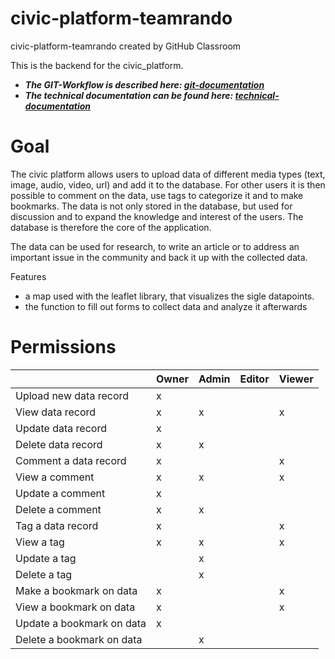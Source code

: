 # civic-platform-teamrando
civic-platform-teamrando created by GitHub Classroom

This is the backend for the civic_platform.

- ***The GIT-Workflow is described here: [git-documentation](documentation/git-documentation.md)***
- ***The technical documentation can be found here: [technical-documentation](documentation/technical-documentation.md)***

<h1>Goal</h1>

The civic platform allows users to upload data of different media types (text, image, audio, video, url) and add it to the database. For other users it is then possible to comment on the data, use tags to categorize it and to make bookmarks. The data is not only stored in the database, but used for discussion and to expand the knowledge and interest of the users.
The database is therefore the core of the application.

The data can be used for research, to write an article or to address an important issue in the community and back it up with the collected data.

Features

- a map used with the leaflet library, that visualizes the sigle datapoints.
- the function to fill out forms to collect data and analyze it afterwards

<h1>Permissions</h1>


|                             | Owner         | Admin         | Editor        | Viewer       |
| -------------               | ------------- | ------------- | ------------- |------------- |
| Upload new data record      |  x            |               |               |              | 
| View data record            |  x            | x             |               |x             | 
| Update data record          |  x            |               |               |              | 
| Delete data record          |  x            | x             |               |              | 
| Comment a data record       | x             |               |               |x             | 
| View a comment              | x             |x              |               |x             | 
| Update a comment            | x             |               |               |              | 
| Delete a comment            | x             |x              |               |              | 
| Tag a data record           | x             |               |               |x             | 
| View a tag                  | x             |x               |               |x             | 
| Update a tag                |               |x              |               |              | 
| Delete a tag                |               |x              |               |              | 
| Make a bookmark on data     | x             |               |               |x             | 
| View a bookmark on data     | x             |               |               |x             | 
| Update a bookmark on data   | x             |               |               |              | 
| Delete a bookmark on data   |               |x              |               |              | 

